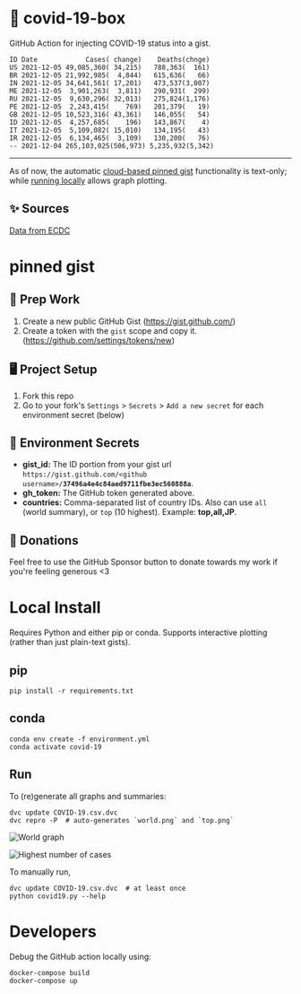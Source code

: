 # 🏥 covid-19-box

GitHub Action for injecting COVID-19 status into a gist.

```
ID Date            Cases( change)    Deaths(chnge)
US 2021-12-05 49,085,360( 34,215)   788,363(  161)
BR 2021-12-05 21,992,985(  4,844)   615,636(   66)
IN 2021-12-05 34,641,561( 17,201)   473,537(3,007)
ME 2021-12-05  3,901,263(  3,811)   290,931(  299)
RU 2021-12-05  9,630,296( 32,013)   275,824(1,176)
PE 2021-12-05  2,243,415(    769)   201,379(   19)
GB 2021-12-05 10,523,316( 43,361)   146,055(   54)
ID 2021-12-05  4,257,685(    196)   143,867(    4)
IT 2021-12-05  5,109,082( 15,010)   134,195(   43)
IR 2021-12-05  6,134,465(  3,109)   130,200(   76)
-- 2021-12-04 265,103,025(506,973) 5,235,932(5,342)
```

---

As of now, the automatic [cloud-based pinned gist](#pinned-gist) functionality is text-only;
while [running locally](#local-install) allows graph plotting.

## ✨ Sources

[Data from ECDC](https://www.ecdc.europa.eu/en/publications-data/download-todays-data-geographic-distribution-covid-19-cases-worldwide)

# pinned gist

## 🎒 Prep Work
1. Create a new public GitHub Gist (https://gist.github.com/)
1. Create a token with the `gist` scope and copy it. (https://github.com/settings/tokens/new)

## 🖥 Project Setup
1. Fork this repo
1. Go to your fork's `Settings` > `Secrets` > `Add a new secret` for each environment secret (below)

## 🤫 Environment Secrets
- **gist_id:** The ID portion from your gist url `https://gist.github.com/<github username>/`**`37496a4e4c84aed9711fbe3ec560888a`**.
- **gh_token:** The GitHub token generated above.
- **countries:** Comma-separated list of country IDs. Also can use `all` (world summary), or `top` (10 highest). Example: **top,all,JP**.

## 💸 Donations

Feel free to use the GitHub Sponsor button to donate towards my work if you're feeling generous <3

# Local Install

Requires Python and either pip or conda. Supports interactive plotting (rather than just plain-text gists).

## pip

```
pip install -r requirements.txt
```

## conda

```
conda env create -f environment.yml
conda activate covid-19
```

## Run

To (re)generate all graphs and summaries:

```
dvc update COVID-19.csv.dvc
dvc repro -P  # auto-generates `world.png` and `top.png`
```

![World graph](world.png)

![Highest number of cases](top.png)

To manually run,

```
dvc update COVID-19.csv.dvc  # at least once
python covid19.py --help
```

# Developers

Debug the GitHub action locally using:

```
docker-compose build
docker-compose up
```
